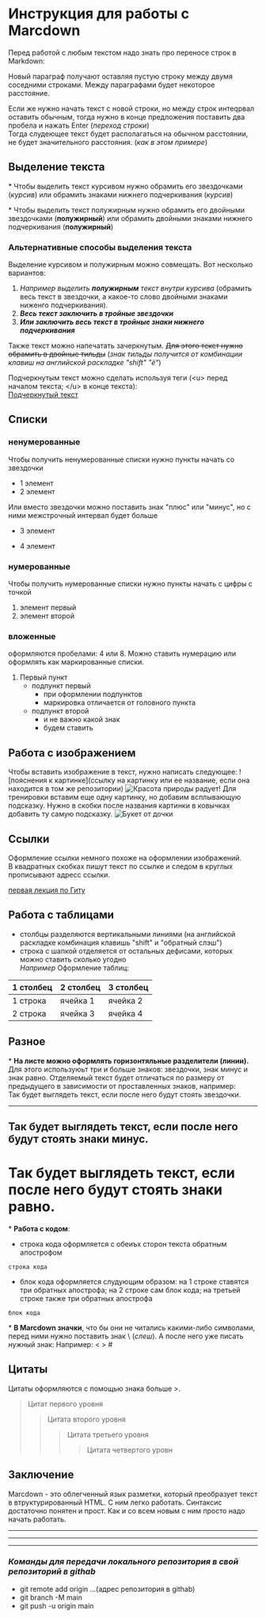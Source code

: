 # **Инструкция для работы с Marcdown**
Перед работой с любым текстом надо знать про переносе строк в Markdown:

Новый параграф получают оставляя пустую строку между двумя соседними строками. Между параграфами будет некоторое расстояние.

Если же нужно начать текст с новой строки, но между строк интеqрвал оставить обычным, тогда нужно в конце предложения поставить два пробела и нажать Enter (*переход строки*)  
Тогда слудеющее текст будет располагаться на обычном расстоянии, не будет значительного расстояния. (*как в этом примере*)

## Выделение текста
\* Чтобы выделить текст курсивом нужно обрамить его звездочками (*курсив*) или обрамить знаками нижнего подчеркивания (_курсив_)

\* Чтобы выделить текст полужирным нужно обрамить его двойными звездочками (**полужирный**) или обрамить двойными знаками нижнего подчеркивания (__полужирный__)

### Альтернативные способы выделения текста

Выделение курсивом и полужирным можно совмещать. Вот несколько вариантов:

1. *Например выделить __полужирным__ текст внутри курсива* (обрамить весь текст в звездочки, а какое-то слово двойными знаками ниженго подчеркивания).
2. ***Весь текст заключить в тройные звездочки***
3. ___Или заключить весь текст в тройные знаки нижнего подчеркивания___

Также текст можно напечатать зачеркнутым. ~~Для этого текст нужно обрамить в двойные тильды~~ (*знак тильды получится от комбинации клавиш на английской раскладке "shift" "ё"*)

Подчеркнутым текст можно сделать используя теги (\<u> перед началом текста; \</u> в конце текста):  
<u>Подчеркнутый текст</u>

## Списки
### ненумерованные

Чтобы получить ненумерованные списки нужно пункты начать со звездочки
* 1 элемент
* 2 элемент

Или вместо звездочки можно поставить знак "плюс" или "минус", но с ними межстрочный интервал будет больше
+ 3 элемент
- 4 элемент

### нумерованные
Чтобы получить нумерованные списки нужно пункты начать с цифры с  точкой
1. элемент первый
2. элемент второй

### вложенные
оформляются пробелами: 4 или 8. Можно ставить нумерацию или оформлять как маркированные списки.
1. Первый пункт
    * подпункт первый
        + при оформлении подпунктов
        + маркировка отличается от головного пункта
    * подпункт второй 
        - и не важно какой знак
        * будем ставить

## Работа с изображением
Чтобы вставить изображение в текст, нужно написать следующее: \![пояснения к картинке](ссылку на картинку или ее название, если она находится в том же репозитории)
![Красота природы радует!](veranda.jpg)
Для тренировки вставим еще одну картинку, но добавим всплывающую подсказку. Нужно в скобки после названия картинки в ковычках добавить ту самую подсказку.
![Букет от дочки](bucet.jpg "на день рождения")

## Ссылки
Оформление ссылки немного похоже на оформлении изображений.  
В квадратных скобках пишут текст по ссылке и следом в круглых прописывают адресс ссылки.

[первая лекция по Гиту](https://drive.google.com/file/d/1nNwjqcFmmGmc2yziW1nw9LT8clWiY4iy/view?usp=drive_link)

## Работа с таблицами
- столбцы разделяются вертикальными линиями (на английской раскладке комбинация клавишь "shift" и  "обратный слэш")
- строка с шапкой отделяется от остальных дефисами, которых можно ставить сколько угодно  
*Например*
Оформление таблиц:


 1 столбец | 2 столбец | 3 столбец   
 --------- | --------- | ---------   
1 строка   |ячейка  1  |ячейка  2  
2 строка|ячейка 3|ячейка 4

## Разное
\*   **На листе можно оформлять горизонтяльные разделители (линии).**   
Для этого используюьт три и больше знаков: звездочки, знак минус и знак равно. Отделяемый текст будет отличаться по размеру от предыдущего в зависимости от проставленных знаков, например:  
Так будет выглядеть текст, если после него будут стоять звездочки.
****
Так будет выглядеть текст, если после него будут стоять знаки минус.
----
Так будет выглядеть текст, если после него будут стоять знаки равно.
====
 
 \* **Работа с кодом**:
+ строка кода оформляется с обеиъх сторон текста обратным апострофом

`строка кода`

+ блок кода оформляется слудующим образом: на 1 строке ставятся три обратных апострофа; на 2 строке сам блок кода; на третьей строке также три обратных апострофа
```
блок кода
```
\* **В Marcdown значки**, что бы они не читались какими-либо символами, перед ними нужно поставить знак \ (*слеш*). А после него уже писать нужный знак:
Например: \<   \>   \#

## Цитаты
Цитаты оформляются с помощью знака больше >.  
> Цитат первого уровня
>> Цитата второго уровня
>>> Цитата третьего уровня
>>>> Цитата четвертого уровн

## Заключение
Marcdown  - это облегченный язык разметки, который преобразует текст в втруктурированный HTML. С ним легко работать. Синтаксис достаточно понятен и прост. Как и со всем новым с ним просто надо начать работать.

*****
*****
*****
### __*Команды для передачи локального репозитория в свой репозиторий в githab*__
- git remote add origin ...(адрес репозитория в githab)
- git branch -M main
- git push -u origin main
